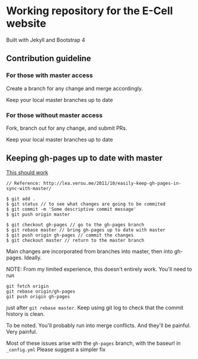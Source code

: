 # Working repository for the E-Cell website

Built with Jekyll and Bootstrap 4

## Contribution guideline

### For those with master access
Create a branch for any change and merge accordingly.

Keep your local master branches up to date

### For those without master access

Fork, branch out for any change, and submit PRs.

Keep your local master branches up to date

## Keeping gh-pages up to date with master

[This should work](https://gist.github.com/mandiwise/44d1edce18f2ffb14f63)

```
// Reference: http://lea.verou.me/2011/10/easily-keep-gh-pages-in-sync-with-master/

$ git add .
$ git status // to see what changes are going to be commited
$ git commit -m 'Some descriptive commit message'
$ git push origin master

$ git checkout gh-pages // go to the gh-pages branch
$ git rebase master // bring gh-pages up to date with master
$ git push origin gh-pages // commit the changes
$ git checkout master // return to the master branch
```

Main changes are incorporated from branches into master, then into gh-pages. Ideally.

NOTE: From my limited experience, this doesn't entirely work. You'll need to run

```
git fetch origin
git rebase origin/gh-pages
git push origin gh-pages
```

just after `git rebase master`. Keep using git log to check that the commit history is clean.

To be noted. You'll probably run into merge conflicts. And they'll be painful. Very painful.

Most of these issues arise with the `gh-pages` branch, with the baseurl in `_config.yml`
Please suggest a simpler fix 
